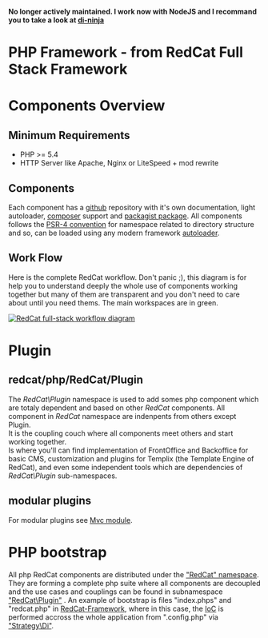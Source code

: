 **No longer actively maintained. I work now with NodeJS and I recommand you to take a look at [di-ninja](https://github.com/di-ninja/di-ninja)**

# PHP Framework - from RedCat Full Stack Framework

Components Overview
===================

Minimum Requirements
--------------------

- PHP >= 5.4
- HTTP Server like Apache, Nginx or LiteSpeed + mod rewrite

Components
----------

 Each component has a [github](https://github.com/redcatphp/) repository with it's own documentation, light autoloader, [composer](https://getcomposer.org) support and [packagist package](https://packagist.org/packages/redcatphp/). All components follows the [PSR-4 convention](http://www.php-fig.org/psr/psr-4/) for namespace related to directory structure and so, can be loaded using any modern framework [autoloader](http://redcatphp.com/autoload).

Work Flow
---------

 Here is the complete RedCat workflow. Don't panic ;), this diagram is for help you to understand deeply the whole use of components working together but many of them are transparent and you don't need to care about until you need thems. The main workspaces are in green.

 [ ![RedCat full-stack workflow diagram](http://redcatphp.com/img/redcat-workflow-diagram.png)](img/redcat-workflow-diagram.png)


 Plugin
=======

redcat/php/RedCat/Plugin
-----------------------

 The *RedCat\\Plugin* namespace is used to add somes php component which are totaly dependent and based on other *RedCat* components. All component in *RedCat* namespace are indenpents from others except Plugin.   
It is the coupling couch where all components meet others and start working together.   
Is where you'll can find implementation of FrontOffice and Backoffice for basic CMS, customization and plugins for Templix (the Template Engine of RedCat), and even some independent tools which are dependencies of *RedCat\\Plugin* sub-namespaces.

modular plugins
---------------

 For modular plugins see [Mvc module](http://redcatphp.com/mvc#module).


PHP bootstrap
==============================

 All php RedCat components are distributed under the ["RedCat" namespace](https://github.com/redcatphp/php-components). They are forming a complete php suite where all components are decoupled and the use cases and couplings can be found in subnamespace ["RedCat\\Plugin"](http://redcatphp.com/plugins) .
 An example of bootstrap is files "index.phps" and "redcat.php" in [RedCat-Framework](https://github.com/redcatphp/redcat/), where in this case, the [IoC](https://en.wikipedia.org/wiki/Inversion_of_control) is performed accross the whole application from ".config.php" via ["Strategy\\Di"](http://redcatphp.com/ding-dependency-injection).
